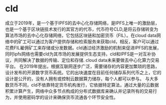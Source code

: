 # cld
成立于2019年，是一个基于IPFS的去中心化存储网络，是IPFS上唯一的激励层，也是一个基于区块链技术发行的其官方的代币，代币符号CLD,是将云存储转变为算法市场的去中心化存储网络，它包括区块链和加密货币（FIL）。在cloud data网络中的矿工可以通过为客户提供存储和检索服务来获取cld，相反，客户可以通过花费FIL雇佣矿工来存储或分发数据。cld通过经济激励的机制来促进IPFS的发展，同时ipfs网络也需要cld为其市场的发展提供生态支持，cld和IPFS是一对互补协议，共同解决了数据的传输、定位和存储.  cloud data未来要做去中心化算力交易平台。 在2019年提出，根据互联网逐步广泛，需要储存的内容更加繁琐的思路，设计发布的开源数字货币系统。它的出块速度在目前任何储存系列代币之上，它的设计是公开的，没有人拥有或控制云数据算力储存，每个人都可以参与。 与大多数货币不同，cld不依靠特定货币机构发行，它依据特定算法，通过大量的云数据积累计算产生，网络中众多节点构成的分布式数据库来确认并记录所有的交易行为，并使用密码学的设计来确保货币流通各个环节安全性。
